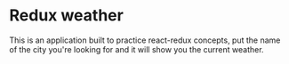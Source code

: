 # Redux weather

This is an application built to practice react-redux concepts, put the name of the city you're looking for and it will show you the current weather.
